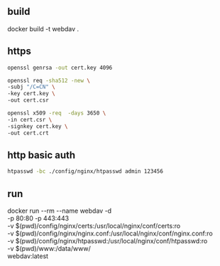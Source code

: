 ## build

docker build -t webdav .

## https

```bash
openssl genrsa -out cert.key 4096

openssl req -sha512 -new \
-subj "/C=CN" \
-key cert.key \
-out cert.csr

openssl x509 -req  -days 3650 \
-in cert.csr \
-signkey cert.key \
-out cert.crt
```

## http basic auth

```bash
htpasswd -bc ./config/nginx/htpasswd admin 123456
```

## run

docker run --rm --name webdav -d \
    -p 80:80 -p 443:443 \
    -v  $(pwd)/config/nginx/certs:/usr/local/nginx/conf/certs:ro \
    -v  $(pwd)/config/nginx/nginx.conf:/usr/local/nginx/conf/nginx.conf:ro \
    -v  $(pwd)/config/nginx/htpasswd:/usr/local/nginx/conf/htpasswd:ro \
    -v  $(pwd)/www:/data/www/ \
    webdav:latest
